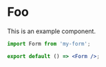 # Foo

This is an example component.

```jsx
import Form from 'my-form';

export default () => <Form />;
```
